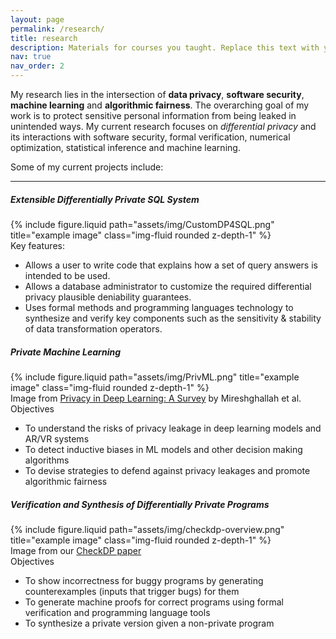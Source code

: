 ```yaml
---
layout: page
permalink: /research/
title: research
description: Materials for courses you taught. Replace this text with your description.
nav: true
nav_order: 2
---
```


My research lies in the intersection of **data privacy**, **software security**, **machine learning** and **algorithmic fairness**. The overarching goal of my work is to protect sensitive personal information from being leaked in unintended ways. My current research focuses on <em>differential privacy</em> and its interactions with software security, formal verification, numerical optimization, statistical inference and machine learning. 

<!-- <div class="alert alert-success">
  <i class="fas fa-solid fa-star"></i> <strong>Hiring:</strong> <b>I have several (fully funded) openings for highly-motivated and outstanding PhD students. If you are interested in working with me, please send me an email with your CV.</b>
</div> -->

Some of my current projects include:

----

##### Extensible Differentially Private SQL System

<div class="row justify-content-sm-center">
  <div class="col-sm-4 mt-3 mt-md-0">
    {% include figure.liquid path="assets/img/CustomDP4SQL.png" title="example image" class="img-fluid rounded z-depth-1" %}
  </div>
  <div class="col-sm-8 mt-3 mt-md-0">
    Key features:
        <ul>
            <li>Allows a user to write code that explains how a set of query answers is intended to be used.</li>
            <li>Allows a database administrator to customize the required differential privacy plausible deniability guarantees.</li>
            <li>Uses formal methods and programming languages technology to synthesize and verify key components such as the sensitivity & stability of data transformation operators.</li>
        </ul>
  </div>
</div>

##### Private Machine Learning

<div class="row justify-content-sm-center">
  <div class="col-sm-4 mt-3 mt-md-0">
    {% include figure.liquid path="assets/img/PrivML.png" title="example image" class="img-fluid rounded z-depth-1" %}
    <div class="caption">
        Image from <a href="https://arxiv.org/abs/2004.12254">Privacy in Deep Learning: A Survey</a> by Mireshghallah et al.
    </div>
  </div>
  <div class="col-sm-8 mt-3 mt-md-0">
    Objectives
        <ul>
            <li>To understand the risks of privacy leakage in deep learning models and AR/VR systems</li>
            <li>To detect inductive biases in ML models and other decision making algorithms</li>
            <li>To devise strategies to defend against privacy leakages and promote algorithmic fairness</li>
        </ul>
  </div>
</div>


##### Verification and Synthesis of Differentially Private Programs

<div class="row justify-content-sm-center">
  <div class="col-sm-4 mt-3 mt-md-0">
    {% include figure.liquid path="assets/img/checkdp-overview.png" title="example image" class="img-fluid rounded z-depth-1" %}
    <div class="caption">
        Image from our <a href="https://arxiv.org/abs/2008.07485">CheckDP paper</a>
    </div>
  </div>
  <div class="col-sm-8 mt-3 mt-md-0">
    Objectives
        <ul>
            <li>To show incorrectness for buggy programs by generating counterexamples (inputs that trigger bugs) for them</li>
            <li>To generate machine proofs for correct programs using formal verification and programming language tools</li>
            <li>To synthesize a private version given a non-private program</li>
        </ul>
  </div>
</div>